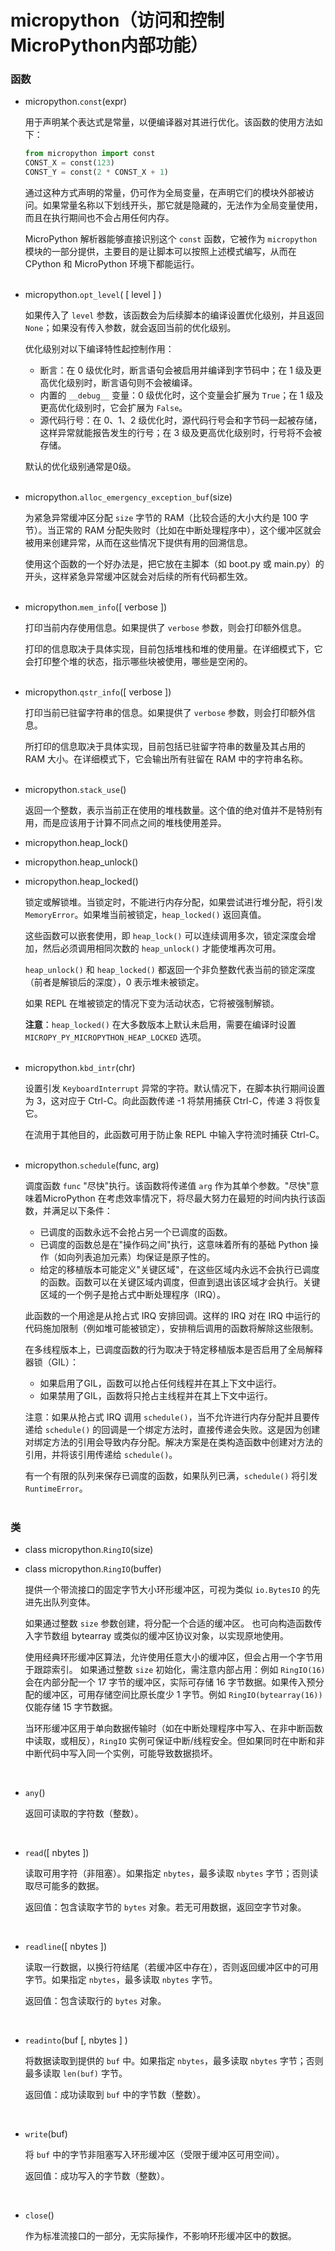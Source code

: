 # micropython（访问和控制MicroPython内部功能）

### 函数

- micropython.`const`(expr)

  用于声明某个表达式是常量，以便编译器对其进行优化。该函数的使用方法如下：

  ```py
  from micropython import const
  CONST_X = const(123)
  CONST_Y = const(2 * CONST_X + 1)
  ```

  通过这种方式声明的常量，仍可作为全局变量，在声明它们的模块外部被访问。如果常量名称以下划线开头，那它就是隐藏的，无法作为全局变量使用，而且在执行期间也不会占用任何内存。

  MicroPython 解析器能够直接识别这个 `const` 函数，它被作为 `micropython` 模块的一部分提供，主要目的是让脚本可以按照上述模式编写，从而在 CPython 和 MicroPython 环境下都能运行。
<br><br>

- micropython.`opt_level`( [ level ] )

  如果传入了 `level` 参数，该函数会为后续脚本的编译设置优化级别，并且返回 `None`；如果没有传入参数，就会返回当前的优化级别。

  优化级别对以下编译特性起控制作用：
  - 断言：在 0 级优化时，断言语句会被启用并编译到字节码中；在 1 级及更高优化级别时，断言语句则不会被编译。
  - 内置的 `__debug__` 变量：0 级优化时，这个变量会扩展为 `True`；在 1 级及更高优化级别时，它会扩展为 `False`。
  - 源代码行号：在 0、1、2 级优化时，源代码行号会和字节码一起被存储，这样异常就能报告发生的行号；在 3 级及更高优化级别时，行号将不会被存储。

  默认的优化级别通常是0级。
<br><br>

- micropython.`alloc_emergency_exception_buf`(size)

  为紧急异常缓冲区分配 `size` 字节的 RAM（比较合适的大小大约是 100 字节）。当正常的 RAM 分配失败时（比如在中断处理程序中），这个缓冲区就会被用来创建异常，从而在这些情况下提供有用的回溯信息。

  使用这个函数的一个好办法是，把它放在主脚本（如 boot.py 或 main.py）的开头，这样紧急异常缓冲区就会对后续的所有代码都生效。
<br><br>

- micropython.`mem_info`([ verbose ])

  打印当前内存使用信息。如果提供了 `verbose` 参数，则会打印额外信息。

  打印的信息取决于具体实现，目前包括堆栈和堆的使用量。在详细模式下，它会打印整个堆的状态，指示哪些块被使用，哪些是空闲的。
<br><br>

- micropython.`qstr_info`([ verbose ])

  打印当前已驻留字符串的信息。如果提供了 `verbose` 参数，则会打印额外信息。

  所打印的信息取决于具体实现，目前包括已驻留字符串的数量及其占用的 RAM 大小。在详细模式下，它会输出所有驻留在 RAM 中的字符串名称。
<br><br>

- micropython.`stack_use`()

  返回一个整数，表示当前正在使用的堆栈数量。这个值的绝对值并不是特别有用，而是应该用于计算不同点之间的堆栈使用差异。

- micropython.heap_lock()
- micropython.heap_unlock()
- micropython.heap_locked()

  锁定或解锁堆。当锁定时，不能进行内存分配，如果尝试进行堆分配，将引发 `MemoryError`。如果堆当前被锁定，`heap_locked()` 返回真值。

  这些函数可以嵌套使用，即 `heap_lock()` 可以连续调用多次，锁定深度会增加，然后必须调用相同次数的 `heap_unlock()` 才能使堆再次可用。

  `heap_unlock()` 和 `heap_locked()` 都返回一个非负整数代表当前的锁定深度（前者是解锁后的深度），0 表示堆未被锁定。

  如果 REPL 在堆被锁定的情况下变为活动状态，它将被强制解锁。

  **注意**：`heap_locked()` 在大多数版本上默认未启用，需要在编译时设置 `MICROPY_PY_MICROPYTHON_HEAP_LOCKED` 选项。
<br><br>

- micropython.`kbd_intr`(chr)

  设置引发 `KeyboardInterrupt` 异常的字符。默认情况下，在脚本执行期间设置为 3，这对应于 Ctrl-C。向此函数传递 -1 将禁用捕获 Ctrl-C，传递 3 将恢复它。

  在流用于其他目的，此函数可用于防止象 REPL 中输入字符流时捕获 Ctrl-C。
<br><br>

- micropython.`schedule`(func, arg)

  调度函数 `func` "尽快"执行。该函数将传递值 `arg` 作为其单个参数。"尽快"意味着MicroPython 在考虑效率情况下，将尽最大努力在最短的时间内执行该函数，并满足以下条件：
  - 已调度的函数永远不会抢占另一个已调度的函数。
  - 已调度的函数总是在"操作码之间"执行，这意味着所有的基础 Python 操作（如向列表追加元素）均保证是原子性的。
  - 给定的移植版本可能定义"关键区域"，在这些区域内永远不会执行已调度的函数。函数可以在关键区域内调度，但直到退出该区域才会执行。关键区域的一个例子是抢占式中断处理程序（IRQ）。

  此函数的一个用途是从抢占式 IRQ 安排回调。这样的 IRQ 对在 IRQ 中运行的代码施加限制（例如堆可能被锁定），安排稍后调用的函数将解除这些限制。

  在多线程版本上，已调度函数的行为取决于特定移植版本是否启用了全局解释器锁（GIL）：
  - 如果启用了GIL，函数可以抢占任何线程并在其上下文中运行。
  - 如果禁用了GIL，函数将只抢占主线程并在其上下文中运行。

  注意：如果从抢占式 IRQ 调用 `schedule()`，当不允许进行内存分配并且要传递给 `schedule()` 的回调是一个绑定方法时，直接传递会失败。这是因为创建对绑定方法的引用会导致内存分配。解决方案是在类构造函数中创建对方法的引用，并将该引用传递给 `schedule()`。

  有一个有限的队列来保存已调度的函数，如果队列已满，`schedule()` 将引发 `RuntimeError`。
<br><br>

### 类

- class micropython.`RingIO`(size)
- class micropython.`RingIO`(buffer)

  提供一个带流接口的固定字节大小环形缓冲区，可视为类似 `io.BytesIO` 的先进先出队列变体。  

  如果通过整数 `size` 参数创建，将分配一个合适的缓冲区。  也可向构造函数传入字节数组 bytearray 或类似的缓冲区协议对象，以实现原地使用。  

  使用经典环形缓冲区算法，允许使用任意大小的缓冲区，但会占用一个字节用于跟踪索引。  如果通过整数 `size` 初始化，需注意内部占用：例如 `RingIO(16)` 会在内部分配一个 17 字节的缓冲区，实际可存储 16 字节数据。如果传入预分配的缓冲区，可用存储空间比原长度少 1 字节。例如 `RingIO(bytearray(16))` 仅能存储 15 字节数据。  

  当环形缓冲区用于单向数据传输时（如在中断处理程序中写入、在非中断函数中读取，或相反），`RingIO` 实例可保证中断/线程安全。但如果同时在中断和非中断代码中写入同一个实例，可能导致数据损坏。  
<br>

  - `any`()  

    返回可读取的字符数（整数）。  
<br>

  - `read`([ nbytes ])  
  
    读取可用字符（非阻塞）。如果指定 `nbytes`，最多读取 `nbytes` 字节；否则读取尽可能多的数据。  
    
    返回值：包含读取字节的 `bytes` 对象。若无可用数据，返回空字节对象。  
<br>

  - `readline`([ nbytes ])  

    读取一行数据，以换行符结尾（若缓冲区中存在），否则返回缓冲区中的可用字节。如果指定 `nbytes`，最多读取 `nbytes` 字节。  

    返回值：包含读取行的 `bytes` 对象。  
<br>

  - `readinto`(buf [, nbytes ] )  

    将数据读取到提供的 `buf` 中。如果指定 `nbytes`，最多读取 `nbytes` 字节；否则最多读取 `len(buf)` 字节。  
    
    返回值：成功读取到 `buf` 中的字节数（整数）。  
<br>

  - `write`(buf)  
    
    将 `buf` 中的字节非阻塞写入环形缓冲区（受限于缓冲区可用空间）。  

    返回值：成功写入的字节数（整数）。  
<br>

  - `close`()  

    作为标准流接口的一部分，无实际操作，不影响环形缓冲区中的数据。
